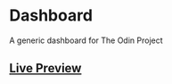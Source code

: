 # Dashboard
A generic dashboard for The Odin Project
## <a href="https://aminesmaeili79.github.io/Music-Dashboard/" target="_blank">Live Preview</a>
